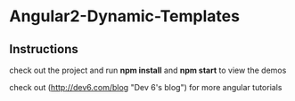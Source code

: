 # Angular2-Dynamic-Templates

## Instructions

check out the project and run **npm install** and **npm start** to view the demos

check out (http://dev6.com/blog "Dev 6's blog") for more angular tutorials